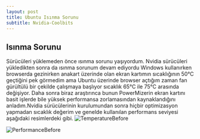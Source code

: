 ```yaml
---
layout: post
title: Ubuntu Isınma Sorunu
subtitle: Nvidia-Coolbits
---
```


## Isınma Sorunu
Sürücüleri yüklemeden önce ısınma sorunu yaşıyordum. Nvidia sürücüleri yükledikten sonra da ısınma sorunum devam ediyordu Windows kullanırken browserda gezinirken anakart üzerinde olan ekran kartımın sıcaklığının 50°C geçtiğini pek görmedim ama Ubuntu üzerinde browser açtığım zaman fan gürültülü bir çekilde çalışmaya başlıyor sıcaklık 65°C  ile 75°C  arasında değişiyor. Daha sonra biraz araştırınca bunun PowerMizerin ekran kartını basit işlerde bile yüksek performansa zorlamasından kaynaklandığını anladım.Nvidia sürücülerinin kurulumundan sonra hiçbir optimizasyon yapmadan sıcaklık değerim ve genelde kullanılan performans seviyesi aşağıdaki resimlerdeki gibi.
![TemperatureBefore](https://raw.githubusercontent.com/harrunisk/harrunisk.github.io/master/img/TemperatureBefore.png)

![PerformanceBefore](https://raw.githubusercontent.com/harrunisk/harrunisk.github.io/master/img/PerformanceBefore.png)
